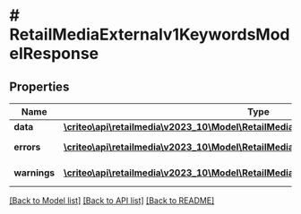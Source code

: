 # # RetailMediaExternalv1KeywordsModelResponse

## Properties

Name | Type | Description | Notes
------------ | ------------- | ------------- | -------------
**data** | [**\criteo\api\retailmedia\v2023_10\Model\RetailMediaExternalv1KeywordsModelResource**](RetailMediaExternalv1KeywordsModelResource.md) |  | [optional]
**errors** | [**\criteo\api\retailmedia\v2023_10\Model\RetailMediaExternalv1ProblemDetails[]**](RetailMediaExternalv1ProblemDetails.md) |  | [optional] [readonly]
**warnings** | [**\criteo\api\retailmedia\v2023_10\Model\RetailMediaExternalv1ProblemDetails[]**](RetailMediaExternalv1ProblemDetails.md) |  | [optional] [readonly]

[[Back to Model list]](../../README.md#models) [[Back to API list]](../../README.md#endpoints) [[Back to README]](../../README.md)

